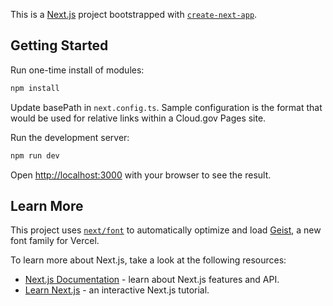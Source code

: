 This is a [Next.js](https://nextjs.org) project bootstrapped with [`create-next-app`](https://github.com/vercel/next.js/tree/canary/packages/create-next-app).

## Getting Started

Run one-time install of modules:
```bash
npm install
```

Update basePath in `next.config.ts`. Sample configuration is the format that would be used for relative links within a Cloud.gov Pages site.

Run the development server:

```bash
npm run dev
```

Open [http://localhost:3000](http://localhost:3000) with your browser to see the result.

## Learn More

This project uses [`next/font`](https://nextjs.org/docs/app/building-your-application/optimizing/fonts) to automatically optimize and load [Geist](https://vercel.com/font), a new font family for Vercel.

To learn more about Next.js, take a look at the following resources:

- [Next.js Documentation](https://nextjs.org/docs) - learn about Next.js features and API.
- [Learn Next.js](https://nextjs.org/learn) - an interactive Next.js tutorial.

